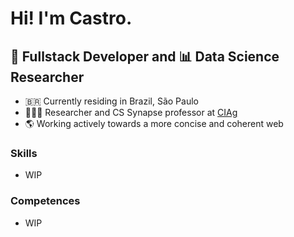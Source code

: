 # Hi! I'm Castro.
## 📱 Fullstack Developer and 📊 Data Science Researcher

 * 🇧🇷 Currently residing in Brazil, São Paulo
 * 🧑🏻‍💻 Researcher and CS Synapse professor at [CIAg](https://ciag.org.br)
 * 🌎 Working actively towards a more concise and coherent web
 
### Skills
 * WIP
 
### Competences
 * WIP
